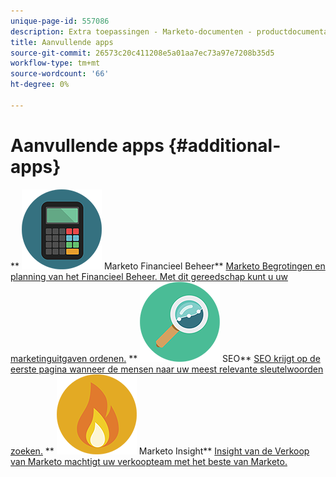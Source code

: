 ```yaml
---
unique-page-id: 557086
description: Extra toepassingen - Marketo-documenten - productdocumentatie
title: Aanvullende apps
source-git-commit: 26573c20c411208e5a01aa7ec73a97e7208b35d5
workflow-type: tm+mt
source-wordcount: '66'
ht-degree: 0%

---
```



# Aanvullende apps {#additional-apps}

** ![ Marketo Financieel Beheer ](assets/office-09.png) Marketo Financieel Beheer** [ Marketo Begrotingen en planning van het Financieel Beheer. Met dit gereedschap kunt u uw marketinguitgaven ordenen.](https://docs.marketo.com/display/DOCS/Marketo+Financial+Management)     ** ![ SEO ](assets/seo-15.png) SEO** [ SEO krijgt op de eerste pagina wanneer de mensen naar uw meest relevante sleutelwoorden zoeken.](https://docs.marketo.com/display/DOCS/SEO)     ** ![ de Verkoop Insight van de Verkoop van Marketo ](assets/alerts-10.png) Marketo Insight** [ Insight van de Verkoop van Marketo machtigt uw verkoopteam met het beste van Marketo.](https://docs.marketo.com/display/DOCS/Marketo+Sales+Insight)
